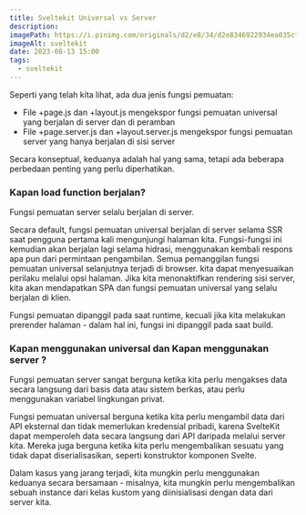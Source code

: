 ```yaml
---
title: Sveltekit Universal vs Server
description:
imagePath: https://i.pinimg.com/originals/d2/e8/34/d2e8346922934ea035cf7c5a8b477ad8.jpg
imageAlt: sveltekit
date: 2023-08-13 15:00
tags:
  - sveltekit
---
```


Seperti yang telah kita lihat, ada dua jenis fungsi pemuatan:

- File +page.js dan +layout.js mengekspor fungsi pemuatan universal yang berjalan di server dan di peramban
- File +page.server.js dan +layout.server.js mengekspor fungsi pemuatan server yang hanya berjalan di sisi server

Secara konseptual, keduanya adalah hal yang sama, tetapi ada beberapa perbedaan penting yang perlu diperhatikan.

### Kapan load function berjalan?

Fungsi pemuatan server selalu berjalan di server.

Secara default, fungsi pemuatan universal berjalan di server selama SSR saat pengguna pertama kali mengunjungi halaman kita. Fungsi-fungsi ini kemudian akan berjalan lagi selama hidrasi, menggunakan kembali respons apa pun dari permintaan pengambilan. Semua pemanggilan fungsi pemuatan universal selanjutnya terjadi di browser. kita dapat menyesuaikan perilaku melalui opsi halaman. Jika kita menonaktifkan rendering sisi server, kita akan mendapatkan SPA dan fungsi pemuatan universal yang selalu berjalan di klien.

Fungsi pemuatan dipanggil pada saat runtime, kecuali jika kita melakukan prerender halaman - dalam hal ini, fungsi ini dipanggil pada saat build.

### Kapan menggunakan universal dan Kapan menggunakan server ?

Fungsi pemuatan server sangat berguna ketika kita perlu mengakses data secara langsung dari basis data atau sistem berkas, atau perlu menggunakan variabel lingkungan privat.

Fungsi pemuatan universal berguna ketika kita perlu mengambil data dari API eksternal dan tidak memerlukan kredensial pribadi, karena SvelteKit dapat memperoleh data secara langsung dari API daripada melalui server kita. Mereka juga berguna ketika kita perlu mengembalikan sesuatu yang tidak dapat diserialisasikan, seperti konstruktor komponen Svelte.

Dalam kasus yang jarang terjadi, kita mungkin perlu menggunakan keduanya secara bersamaan - misalnya, kita mungkin perlu mengembalikan sebuah instance dari kelas kustom yang diinisialisasi dengan data dari server kita.
